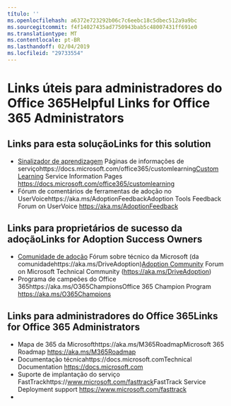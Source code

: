 ```yaml
---
título: ''
ms.openlocfilehash: a6372e723292b06c7c6eebc18c5dbec512a9a9bc
ms.sourcegitcommit: f4f14027435ad7750943bab5c48007431ff691e0
ms.translationtype: MT
ms.contentlocale: pt-BR
ms.lasthandoff: 02/04/2019
ms.locfileid: "29733554"
---
```

# <a name="helpful-links-for-office-365-administrators"></a><span data-ttu-id="15ce1-102">Links úteis para administradores do Office 365</span><span class="sxs-lookup"><span data-stu-id="15ce1-102">Helpful Links for Office 365 Administrators</span></span>

## <a name="links-for-this-solution"></a><span data-ttu-id="15ce1-103">Links para esta solução</span><span class="sxs-lookup"><span data-stu-id="15ce1-103">Links for this solution</span></span>

- <span data-ttu-id="15ce1-104">[Sinalizador de aprendizagem](https://docs.microsoft.com/office365/customlearning) Páginas de informações de serviçohttps://docs.microsoft.com/office365/customlearning</span><span class="sxs-lookup"><span data-stu-id="15ce1-104">[Custom Learning](https://docs.microsoft.com/office365/customlearning) Service Information Pages https://docs.microsoft.com/office365/customlearning</span></span>
- <span data-ttu-id="15ce1-105">Fórum de comentários de ferramentas de adoção no UserVoicehttps://aka.ms/AdoptionFeedback</span><span class="sxs-lookup"><span data-stu-id="15ce1-105">Adoption Tools Feedback Forum on UserVoice https://aka.ms/AdoptionFeedback</span></span> 

## <a name="links-for-adoption-success-owners"></a><span data-ttu-id="15ce1-106">Links para proprietários de sucesso da adoção</span><span class="sxs-lookup"><span data-stu-id="15ce1-106">Links for Adoption Success Owners</span></span>
- <span data-ttu-id="15ce1-107">[Comunidade de adoção](https://aka.ms/DriveAdoption) Fórum sobre técnico da Microsoft (da comunidadehttps://aka.ms/DriveAdoption)</span><span class="sxs-lookup"><span data-stu-id="15ce1-107">[Adoption Community](https://aka.ms/DriveAdoption) Forum on Microsoft Technical Community (https://aka.ms/DriveAdoption)</span></span>
- <span data-ttu-id="15ce1-108">Programa de campeões do Office 365https://aka.ms/O365Champions</span><span class="sxs-lookup"><span data-stu-id="15ce1-108">Office 365 Champion Program https://aka.ms/O365Champions</span></span> 

## <a name="links-for-office-365-administrators"></a><span data-ttu-id="15ce1-109">Links para administradores do Office 365</span><span class="sxs-lookup"><span data-stu-id="15ce1-109">Links for Office 365 Administrators</span></span>
- <span data-ttu-id="15ce1-110">Mapa de 365 da Microsofthttps://aka.ms/M365Roadmap</span><span class="sxs-lookup"><span data-stu-id="15ce1-110">Microsoft 365 Roadmap https://aka.ms/M365Roadmap</span></span>
- <span data-ttu-id="15ce1-111">Documentação técnicahttps://docs.microsoft.com</span><span class="sxs-lookup"><span data-stu-id="15ce1-111">Technical Documentation https://docs.microsoft.com</span></span>
- <span data-ttu-id="15ce1-112">Suporte de implantação do serviço FastTrackhttps://www.microsoft.com/fasttrack</span><span class="sxs-lookup"><span data-stu-id="15ce1-112">FastTrack Service Deployment support https://www.microsoft.com/fasttrack</span></span>
- 
